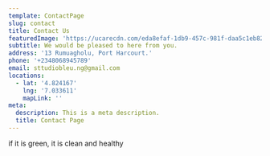 ```yaml
---
template: ContactPage
slug: contact
title: Contact Us
featuredImage: 'https://ucarecdn.com/eda8efaf-1db9-457c-981f-daa5c1eb82e7/'
subtitle: We would be pleased to here from you.
address: '13 Rumuagholu, Port Harcourt.'
phone: '+2348068945789'
email: sttudiobleu.ng@gmail.com
locations:
  - lat: '4.824167'
    lng: '7.033611'
    mapLink: ''
meta:
  description: This is a meta description.
  title: Contact Page
---
```

if it is green, it is clean and healthy
